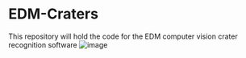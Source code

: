 # EDM-Craters
This repository will hold the code for the EDM computer vision crater recognition software
![image](https://user-images.githubusercontent.com/48300381/199795208-efd46a21-6ce9-47b0-854d-74be77620d70.png)
